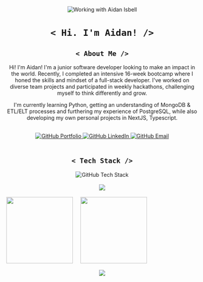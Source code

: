 <div align="center"><img src="https://github.com/user-attachments/assets/1a0dacf7-d8a5-4e53-9d7d-e0aecc0a4811" alt="Working with Aidan Isbell"/></div>

<h1 align="center"><code>&lt; Hi. I'm Aidan! /&gt;</code></h1>

<h2 align="center" text-decoration="none"><code>&lt; About Me /&gt;</code></h2>
<p align="center" text-decoration="none">Hi! I'm Aidan! I'm a junior software developer looking to make an impact in the world. Recently, I completed an intensive 16-week bootcamp where I honed the skills and mindset of a full-stack developer. I've worked on diverse team projects and participated in weekly hackathons, challenging myself to think differently and grow.</p>
<p align="center" text-decoration="none">I'm currently learning Python, getting an understanding of MongoDB & ETL/ELT processes and furthering my experience of PostgreSQL, while also developing my own personal projects in NextJS, Typescript.</p>
<br />
<div align="center" text-decoration="none">
  <a href="https://aidanisbell.com/" text-decoration="none">
    <img src="https://github.com/user-attachments/assets/ee42a441-9039-45a2-bf6b-b53ac010350f" alt="GitHub Portfolio"  text-decoration="none"/>
  </a>
  <a href="https://www.linkedin.com/in/aidan-isbell-54116420a/" text-decoration="none"> 
    <img src="https://github.com/user-attachments/assets/099132bc-9117-4cc6-9ba8-bda59322f581" alt="GitHub LinkedIn"  text-decoration="none"/>
  </a>
  <a href="mailto:githubcontact@aidanisbell.com" text-decoration="none">
    <img src="https://github.com/user-attachments/assets/a465ab93-a581-4987-94ed-45e335dc14c5" alt="GitHub Email"  text-decoration="none"/>
  </a>
</div>
<br />
<h2 align="center"><code>&lt; Tech Stack /&gt;</code></h2>
  
<div align="center">
  <img src="https://github.com/user-attachments/assets/ce07722a-1074-440a-b7e5-f2f9efd0df36" alt="GitHub Tech Stack" />
</div>

<br />

<div align="center">
  <img src="https://streak-stats.demolab.com?user=IOLV&border_radius=8&border=242732&background=0B0C13&currStreakLabel=FFFFFF&stroke=0091E1&ring=0091E1&fire=FFFFFF&currStreakNum=FFFFFF&sideNums=0091E1&sideLabels=FFFFFF&dates=85888D&excludeDaysLabel=85888D" />
</div>


<br />
<div>
  <span>
    <img height="175" align="center" src=https://github-readme-stats.vercel.app/api?username=IOLV&theme=react&show_icons=true&bg_color=0b0c13&border_radius=8&icon_color=85888d&title_color=0091e1&border_color=242732 />
  </span>
  <span>&nbsp;&nbsp;&nbsp;</span>
  <span>
    <img height="175" align="center" src=https://github-readme-stats.vercel.app/api/top-langs?username=IOLV&theme=react&show_icons=true&bg_color=0b0c13&border_radius=8&icon_color=85888d&title_color=0091e1&border_color=242732 />
  </span>
</div>

<br />

<div align="center">
  <img src=https://github-readme-activity-graph.vercel.app/graph?username=IOLV&theme=react-dark&hide_title=true&line=0091e1&area=true&area_color=0091e1&color=85888d&bg_color=0b0c13&radius=16 />
</div>
